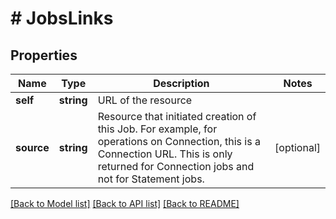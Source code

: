 # # JobsLinks

## Properties

Name | Type | Description | Notes
------------ | ------------- | ------------- | -------------
**self** | **string** | URL of the resource |
**source** | **string** | Resource that initiated creation of this Job. For example, for operations on Connection, this is a Connection URL. This is only returned for Connection jobs and not for Statement jobs. | [optional]

[[Back to Model list]](../../README.md#models) [[Back to API list]](../../README.md#endpoints) [[Back to README]](../../README.md)
